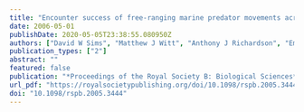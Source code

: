 ```yaml
---
title: "Encounter success of free-ranging marine predator movements across a dynamic prey landscape"
date: 2006-05-01
publishDate: 2020-05-05T23:38:55.080950Z
authors: ["David W Sims", "Matthew J Witt", "Anthony J Richardson", "Emily J Southall", "Julian D Metcalfe"]
publication_types: ["2"]
abstract: ""
featured: false
publication: "*Proceedings of the Royal Society B: Biological Sciences*"
url_pdf: "https://royalsocietypublishing.org/doi/10.1098/rspb.2005.3444"
doi: "10.1098/rspb.2005.3444"
---
```



